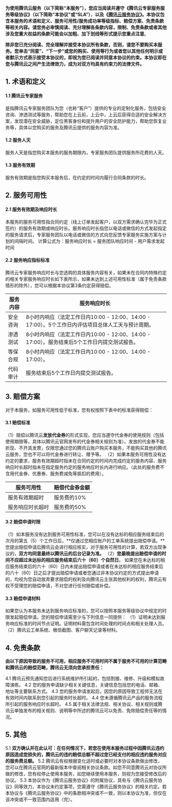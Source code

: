 
**为使用腾讯云服务（以下简称“本服务”），您应当阅读并遵守《腾讯云专家服务服务等级协议》（以下简称“本协议”或“SLA”）**，**以及《[腾讯云服务协议](https://cloud.tencent.com/document/product/301/1967)》。本协议包含本服务的术语和定义、服务可用性/服务成功率等级指标、赔偿方案、免责条款等相关内容。请您务必审慎阅读、充分理解各条款内容，限制、免责条款或者其他涉及您重大权益的条款可能会以加粗、加下划线等形式提示您重点注意**。

**除非您已充分阅读、完全理解并接受本协议所有条款，否则，请您不要购买本服务。您单击“同意”、“下一步”或您的购买、使用等行为或者您以其他任何明示或者默示方式表示接受本协议的，即视为您已阅读并同意本协议的约束。本协议即在您与腾讯云之间产生法律效力，成为对双方均具有约束力的法律文件。**

## 1. 术语和定义
#### 1.1 **腾讯云专家服务**
是指腾讯云专家服务团队为您（也称“客户”）提供的专业的定制化服务，包括安全咨询、渗透测试等服务，帮助您在上云前，上云中，上云后获得合适的安全解决方案，发现潜在安全威胁，定位黑客身份和提升用户的安全防护能力，帮助您恢复业务等，具体以您购买的服务及腾讯云提供的服务内容为准。
#### 1.2 **服务人天**
服务人天是指您购买本服务的服务期限内，专家服务团队提供服务所花费的人天。
#### 1.3 **服务有效期**
服务有效期是指您购买本服务后，在约定的时间内履行合同条款的时长。

## 2. 服务可用性
#### 2.1 服务有效期及响应时长
本服务的服务可用性指合同约定（线上订单发起客户，以双方需求确认完毕为正式签约）的服务有效期或响应时长。服务响应时长指您以电话或微信的方式发起指定的服务请求后，专家服务团队以电话或微信的方式向您反馈专家服务实施方案与计划的间隔时间。
计算公式为：服务响应时长 = 服务团队响应时间 - 用户需求发起时间

#### 2.2 服务响应指标标准
腾讯云专家服务响应时长与您选购的具体服务内容有关，如果未在合同内特殊约定的相关专家服务响应时长如下表所示，如果未达到上述可用性标准（属于免责条款情形的除外），您可以根据本协议第3条约定获得赔偿。

| 服务内容      | 服务响应时长                                                 |
| ------------- | ------------------------------------------------------------ |
| 安全咨询      | 8小时内响应（法定工作日内10:00 - 12:00、14:00 - 17:00）。5个工作日内评估项目总体人工天与预计周期。 |
| 渗透测试      | 8小时内响应（法定工作日内10:00 - 12:00、14:00 - 17:00）。服务结束后5个工作日内提交测试报告。 |
| 等保合规      | 8小时内响应（法定工作日内10:00 - 12:00、14:00 - 17:00）。        |
| 代码审计      | 服务结束后5个工作日内提交测试报告。                           |


## 3. 赔偿方案
对于本服务，如服务可用性低于标准，您有权按照下表中的标准获得赔偿：

#### 3.1 赔偿标准
（1）赔偿以腾讯云**发放代金券**的形式实现，您应当遵守代金券的使用规则（包括使用期限等，具体以腾讯云官网发布的代金券相关规则为准）。发放的代金券不能折现、不开具发票，仅限您通过您的腾讯云账户购买本服务，不能购买其他的腾讯云服务，您也不可以将代金券进行转让、赠予等。
（2）如果本服务可用性没有达约定的要求，服务有效期超时指未在合同约定的时间内完成约定的服务内容、服务响应时长超时指未在指定服务约定的服务响应时长内进行响应。（此处的服务费不含用代金券、优惠券、服务费减免等抵扣的费用）。

| 服务可用性       | 赔偿代金券金额 |
| ---------------- | -------------- |
| 服务有效期超时   | 服务费的10%    |
| 服务响应时长超时 | 服务费的50%    |

#### 3.2 赔偿申请时限
（1）如本服务没有达到服务可用性标准，您可以在没有达标的相应服务结束后的次月的第五（5）个工作日后，**仅通过您相应账户的工单系统提出赔偿申请。**您提出赔偿申请后腾讯云会进行相应核实，对于服务可用性的计算，若双方出现争议的，**双方均同意最终以腾讯云的后台记录为准。**
（2）**您最晚提出赔偿申请的时间不应超过未达标的相应服务结束后六十（60）个自然日**。
如果您在未达标的相应服务结束后的六十（60）日内未提出赔偿申请或者在未达标的相应服务结束后的六十（60）日之后才提出赔偿申请或者您通过非本协议约定的方式提出申请的，均视为您自动放弃要求赔偿的权利及向腾讯云主张其他权利的权利，腾讯云有权不受理您的赔偿申请，不对您进行任何赔偿或补偿。

#### 3.3 赔偿申请材料
如果您认为本服务未达到服务响应标准的，您可以按照本服务等级协议中规定的时限发起赔偿申请。您的赔偿申请需至少与下列信息一同提供：
（1）证明未达到服务响应标准的时间节点证明。证明材料需包含时间处理的时间点和相关处理人员。
（2）腾讯云工单系统、微信截图、客户聊天记录等材料。

## 4. 免责条款
**由以下原因导致的服务不可用，相应服务不可用时间不属于服务不可用的计算范畴和腾讯云的赔偿范畴，腾讯云无须向您承担责任：**

4.1 腾讯云预先通知您后进行系统维护所引起的，包括割接、维修、升级和模拟故障演练。
4.2 您的服务申请缺少相关关键信息，关键信息包括您的电话、邮箱、地址等主要联系方式。
4.3 您的服务申请发起后，因您的原因导致工程师无法在有效时间内联系到您引起的服务时长超时。
4.4 您未遵循腾讯云产品的服务流程所引起的服务响应时长超时。
4.5 属于相关法律法规、相关协议、相关规则或腾讯云单独发布的相关规则、说明等中所述的腾讯云可以免责、免除赔偿责任等的情况。

## 5. 其他
5.1 **双方确认并在此认可：在任何情况下，若您在使用本服务过程中因腾讯云违约原因造成您损失的，腾讯云的违约赔偿总额不超过您已经支付的相应违约服务对应的服务费总额。**
5.2 腾讯云有权根据变化适时或必要时对本协议条款做出修改，您可以在腾讯云官网的最新版本中查阅相关协议条款。如您不同意腾讯云对协议所做的修改，您有权停止使用本服务，如您继续使用本服务，则视为您接受修改后的协议。
5.3 本协议作为《腾讯云服务协议》的附属协议，具有与《腾讯云服务协议》同等效力，本协议未约定事项，您需遵守《腾讯云服务协议》的相关约定。若本协议与《腾讯云服务协议》中的条款相冲突或不一致，则以本协议为准，但仅在该冲突或不一致范围内适用（完）。

